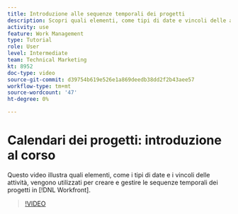 ```yaml
---
title: Introduzione alle sequenze temporali dei progetti
description: Scopri quali elementi, come tipi di date e vincoli delle attività, vengono utilizzati per creare e gestire le timeline dei progetti in [!DNL  Workfront].
activity: use
feature: Work Management
type: Tutorial
role: User
level: Intermediate
team: Technical Marketing
kt: 8952
doc-type: video
source-git-commit: d39754b619e526e1a869deedb38dd2f2b43aee57
workflow-type: tm+mt
source-wordcount: '47'
ht-degree: 0%

---
```


# Calendari dei progetti: introduzione al corso

Questo video illustra quali elementi, come i tipi di date e i vincoli delle attività, vengono utilizzati per creare e gestire le sequenze temporali dei progetti in [!DNL  Workfront].

>[!VIDEO](https://video.tv.adobe.com/v/335212/?quality=12)
